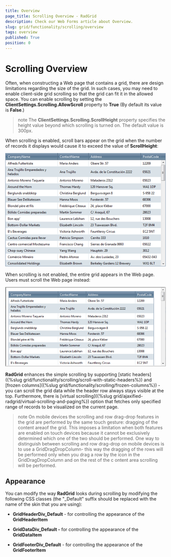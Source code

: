 ```yaml
---
title: Overview
page_title: Scrolling Overview - RadGrid
description: Check our Web Forms article about Overview.
slug: grid/functionality/scrolling/overview
tags: overview
published: True
position: 0
---
```


# Scrolling Overview



Often, when constructing a Web page that contains a grid, there are design limitations regarding the size of the grid. In such cases, you may need to enable client-side grid scrolling so that the grid can fit it in the allowed space. You can enable scrolling by setting the **ClientSettings.Scrolling.AllowScroll** property to **True** (By default its value is **False**.)

>note The **ClientSettings.Scrolling.ScrollHeight** property specifies the height value beyond which scrolling is turned on. The default value is 300px.
>


When scrolling is enabled, scroll bars appear on the grid when the number of records it displays would cause it to exceed the value of **ScrollHeight**:

![](images/grd_Scrolling_enabled.png)

When scrolling is not enabled, the entire grid appears in the Web page. Users must scroll the Web page instead:

![Scrolling disabled](images/grd_Scrolling_false.png)

**RadGrid** enhances the simple scrolling by supporting [static headers]({%slug grid/functionality/scrolling/scroll-with-static-headers%}) and [frozen columns]({%slug grid/functionality/scrolling/frozen-columns%}) - you can scroll the grid data while the header row always stays visible at the top. Furthermore, there is [virtual scrolling]({%slug grid/ajaxified-radgrid/virtual-scrolling-and-paging%}) option that fetches only specified range of records to be visualized on the current page.

>note On mobile devices the scrolling and row drag-drop features in the grid are performed by the same touch gesture: dragging of the content areaof the grid. This imposes a limitation when both features are enabled on touch devices because it cannot be exclusively determined which one of the two should be performed. One way to distinguish between scrolling and row drag-drop on mobile devices is to use a GridDragDropColumn- this way the dragging of the rows will be performed only when you drag a row by the icon in the GridDragDropColumn and on the rest of the c ontent area scrolling will be performed.
>


## Appearance

You can modify the way **RadGrid** looks during scrolling by modifying the following CSS classes (the "_Default" suffix should be replaced with the name of the skin that you are using):

* **GridHeaderDiv_Default** - for controlling the appearance of the **GridHeaderItem**

* **GridDataDiv_Default -** for controlling the appearance of the **GridDataItem**

* **GridFooterDiv_Default** - for controlling the appearance of the **GridFooterItem**

